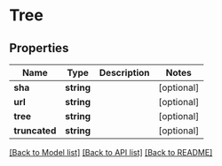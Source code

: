 # Tree

## Properties

Name | Type | Description | Notes
------------ | ------------- | ------------- | -------------
**sha** | **string** |  | [optional] 
**url** | **string** |  | [optional] 
**tree** | **string** |  | [optional] 
**truncated** | **string** |  | [optional] 

[[Back to Model list]](../../README.md#documentation-for-models) [[Back to API list]](../../README.md#documentation-for-api-endpoints) [[Back to README]](../../README.md)


